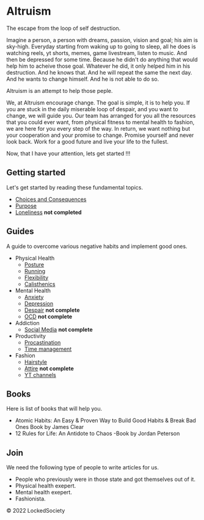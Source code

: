 # Altruism

The escape from the loop of self destruction.

Imagine a person, a person with dreams, passion, vision and goal; his aim
is sky-high. Everyday starting from waking up to going to sleep,
all he does is watching reels, yt shorts, memes, game livestream, 
listen to music. And then be depressed for some time. Because he didn't 
do anything that would help him to acheive those goal. Whatever he did, 
it only helped him in his destruction. And he knows that. And he will
repeat the same the next day. And he wants to change himself. And he 
is not able to do so. 

Altruism is an attempt to help those peple. 

We, at Altruism encourage change. The goal is simple, it is to help you. If 
you are stuck in the daily miserable loop of despair, and you want to change,
we will guide you. Our team has arranged for you all the resources that 
you could ever want, from physical fitness to mental health to fashion,
we are here for you every step of the way. In return, we want nothing but 
your cooperation and your promise to change. Promise yourself and never look back.
Work for a good future and live your life to the fullest.

Now, that I have your attention, lets get started !!!

## Getting started

Let's get started by reading these fundamental topics.

- [Choices and Consequences](choices.md)
- [Purpose](purpose.md)
- [Loneliness](purpose.md) **not completed**

## Guides

A guide to overcome various negative habits and implement good ones.

- Physical Health
    - [Posture](guides/posture.md)
    - [Running](guides/running.md)
    - [Flexibility](guides/flexibility.md)
    - [Calisthenics](guides/calisthenics.md)
- Mental Health
    - [Anxiety](guides/anxiety.md)
    - [Depression](guides/depression.md) 
    - [Despair](guides/despair.md) **not complete**
    - [OCD](guides/ocd.md) **not complete**
- Addiction
    - [Social Media](guides/addiction-social.md) **not complete**
- Productivity
    - [Procastination](guides/procastination.md) 
    - [Time management](guides/time.md)
- Fashion
    - [Hairstyle](guides/hairstyle.md)  
    - [Attire](guides/shirts.md) **not complete**
    - [YT channels](guides/fashion-yt.md)

## Books

Here is list of books that will help you.

- Atomic Habits: An Easy & Proven Way to Build Good Habits & Break Bad Ones Book by James Clear
- 12 Rules for Life: An Antidote to Chaos -Book by Jordan Peterson

## Join

We need the following type of people to write articles for us.

- People who previously were in those state and got themselves out of it.
- Physical health exepert.
- Mental health exepert.
- Fashionista.

&copy; 2022 LockedSociety
